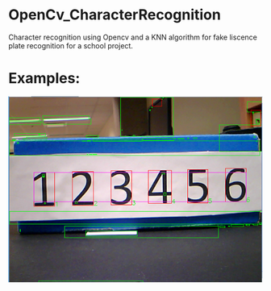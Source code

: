# OpenCv_CharacterRecognition


Character recognition using Opencv and a KNN algorithm for fake liscence plate recognition for a school project. 


# Examples:
![Example 1](https://github.com/ThierryJudge/OpenCv_CharacterRecognition/blob/master/example.PNG)
